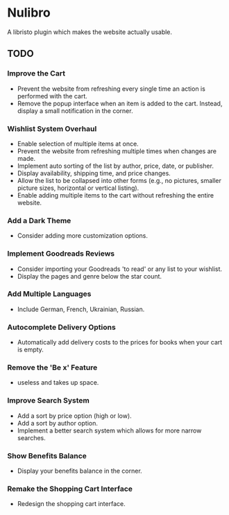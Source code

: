 # Nulibro

A libristo plugin which makes the website actually usable.

## TODO

### Improve the Cart

- Prevent the website from refreshing every single time an action is performed with the cart.
- Remove the popup interface when an item is added to the cart. Instead, display a small notification in the corner.

### Wishlist System Overhaul

- Enable selection of multiple items at once.
- Prevent the website from refreshing multiple times when changes are made.
- Implement auto sorting of the list by author, price, date, or publisher.
- Display availability, shipping time, and price changes.
- Allow the list to be collapsed into other forms (e.g., no pictures, smaller picture sizes, horizontal or vertical listing).
- Enable adding multiple items to the cart without refreshing the entire website.

### Add a Dark Theme

- Consider adding more customization options.

### Implement Goodreads Reviews

- Consider importing your Goodreads 'to read' or any list to your wishlist.
- Display the pages and genre below the star count.

### Add Multiple Languages

- Include German, French, Ukrainian, Russian.

### Autocomplete Delivery Options

- Automatically add delivery costs to the prices for books when your cart is empty.

### Remove the 'Be x' Feature

- useless and takes up space.

### Improve Search System

- Add a sort by price option (high or low).
- Add a sort by author option.
- Implement a better search system which allows for more narrow searches.

### Show Benefits Balance

- Display your benefits balance in the corner.

### Remake the Shopping Cart Interface

- Redesign the shopping cart interface.
